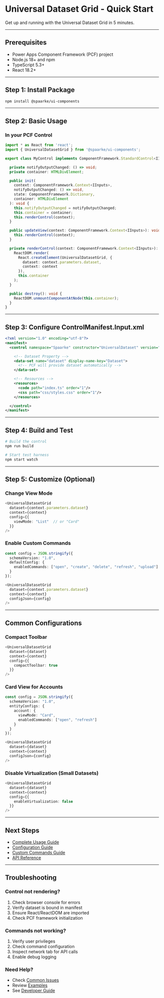 # Universal Dataset Grid - Quick Start

Get up and running with the Universal Dataset Grid in 5 minutes.

---

## Prerequisites

- Power Apps Component Framework (PCF) project
- Node.js 18+ and npm
- TypeScript 5.3+
- React 18.2+

---

## Step 1: Install Package

```bash
npm install @spaarke/ui-components
```

---

## Step 2: Basic Usage

### In your PCF Control

```typescript
import * as React from 'react';
import { UniversalDatasetGrid } from '@spaarke/ui-components';

export class MyControl implements ComponentFramework.StandardControl<IInputs, IOutputs> {

  private notifyOutputChanged: () => void;
  private container: HTMLDivElement;

  public init(
    context: ComponentFramework.Context<IInputs>,
    notifyOutputChanged: () => void,
    state: ComponentFramework.Dictionary,
    container: HTMLDivElement
  ): void {
    this.notifyOutputChanged = notifyOutputChanged;
    this.container = container;
    this.renderControl(context);
  }

  public updateView(context: ComponentFramework.Context<IInputs>): void {
    this.renderControl(context);
  }

  private renderControl(context: ComponentFramework.Context<IInputs>): void {
    ReactDOM.render(
      React.createElement(UniversalDatasetGrid, {
        dataset: context.parameters.dataset,
        context: context
      }),
      this.container
    );
  }

  public destroy(): void {
    ReactDOM.unmountComponentAtNode(this.container);
  }
}
```

---

## Step 3: Configure ControlManifest.Input.xml

```xml
<?xml version="1.0" encoding="utf-8"?>
<manifest>
  <control namespace="Spaarke" constructor="UniversalDataset" version="1.0.0">

    <!-- Dataset Property -->
    <data-set name="dataset" display-name-key="Dataset">
      <!-- PCF will provide dataset automatically -->
    </data-set>

    <!-- Resources -->
    <resources>
      <code path="index.ts" order="1"/>
      <css path="css/styles.css" order="1"/>
    </resources>

  </control>
</manifest>
```

---

## Step 4: Build and Test

```bash
# Build the control
npm run build

# Start test harness
npm start watch
```

---

## Step 5: Customize (Optional)

### Change View Mode

```typescript
<UniversalDatasetGrid
  dataset={context.parameters.dataset}
  context={context}
  config={{
    viewMode: "List"  // or "Card"
  }}
/>
```

### Enable Custom Commands

```typescript
const config = JSON.stringify({
  schemaVersion: "1.0",
  defaultConfig: {
    enabledCommands: ["open", "create", "delete", "refresh", "upload"]
  }
});

<UniversalDatasetGrid
  dataset={context.parameters.dataset}
  context={context}
  configJson={config}
/>
```

---

## Common Configurations

### Compact Toolbar

```typescript
<UniversalDatasetGrid
  dataset={dataset}
  context={context}
  config={{
    compactToolbar: true
  }}
/>
```

### Card View for Accounts

```typescript
const config = JSON.stringify({
  schemaVersion: "1.0",
  entityConfigs: {
    account: {
      viewMode: "Card",
      enabledCommands: ["open", "refresh"]
    }
  }
});

<UniversalDatasetGrid
  dataset={dataset}
  context={context}
  configJson={config}
/>
```

### Disable Virtualization (Small Datasets)

```typescript
<UniversalDatasetGrid
  dataset={dataset}
  context={context}
  config={{
    enableVirtualization: false
  }}
/>
```

---

## Next Steps

- [Complete Usage Guide](./UsageGuide.md)
- [Configuration Guide](./ConfigurationGuide.md)
- [Custom Commands Guide](./CustomCommands.md)
- [API Reference](../api/UniversalDatasetGrid.md)

---

## Troubleshooting

### Control not rendering?

1. Check browser console for errors
2. Verify dataset is bound in manifest
3. Ensure React/ReactDOM are imported
4. Check PCF framework initialization

### Commands not working?

1. Verify user privileges
2. Check command configuration
3. Inspect network tab for API calls
4. Enable debug logging

### Need Help?

- Check [Common Issues](../troubleshooting/CommonIssues.md)
- Review [Examples](../examples/)
- See [Developer Guide](./DeveloperGuide.md)
